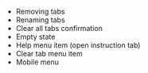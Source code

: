 - Removing tabs
- Renaming tabs
- Clear all tabs confirmation
- Empty state
- Help menu item (open instruction tab)
- Clear tab menu item
- Mobile menu
